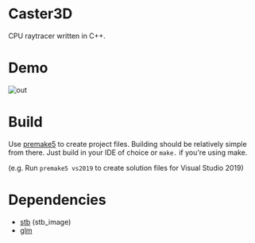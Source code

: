 # Caster3D
CPU raytracer written in C++.

# Demo
![out](https://user-images.githubusercontent.com/33503562/156499405-4339d6f6-c106-42c4-8e99-d06f3a504884.png)

# Build
Use [premake5](https://premake.github.io/) to create project files. Building should be relatively simple from there. Just build in your IDE of choice or `make.` if you're using make. 

(e.g. Run `premake5 vs2019` to create solution files for Visual Studio 2019)

# Dependencies

 - [stb](https://github.com/nothings/stb) (stb_image)
 - [glm](https://github.com/g-truc/glm)

